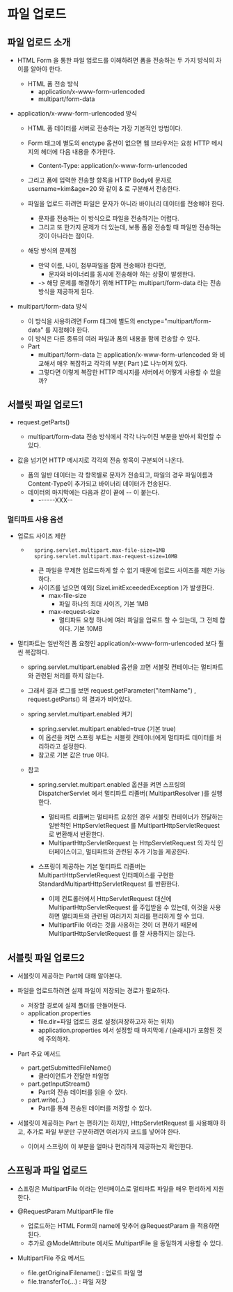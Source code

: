 # 파일 업로드

## 파일 업로드 소개

- HTML Form 을 통한 파일 업로드를 이해하려면 폼을 전송하는 두 가지 방식의 차이를 알아야 한다.
  - HTML 폼 전송 방식    
    - application/x-www-form-urlencoded
    - multipart/form-data

- application/x-www-form-urlencoded 방식
  - HTML 폼 데이터를 서버로 전송하는 가장 기본적인 방법이다.
  - Form 태그에 별도의 enctype 옵션이 없으면 웹 브라우저는 요청 HTTP 메시지의 헤더에 다음 내용을 추가한다.
    - Content-Type: application/x-www-form-urlencoded
  - 그리고 폼에 입력한 전송할 항목을 HTTP Body에 문자로 username=kim&age=20 와 같이 & 로 구분해서 전송한다.
  - 파일을 업로드 하려면 파일은 문자가 아니라 바이너리 데이터를 전송해야 한다. 
    - 문자를 전송하는 이 방식으로 파일을 전송하기는 어렵다. 
    - 그리고 또 한가지 문제가 더 있는데, 보통 폼을 전송할 때 파일만 전송하는 것이 아니라는 점이다.

  - 해당 방식의 문제점
    - 만약 이름, 나이, 첨부파일을 함께 전송해야 한다면, 
      - 문자와 바이너리를 동시에 전송해야 하는 상황이 발생한다.
    - -> 해당 문제를 해결하기 위해 HTTP는 multipart/form-data 라는 전송 방식을 제공하게 된다.

- multipart/form-data 방식
  - 이 방식을 사용하려면 Form 태그에 별도의 enctype="multipart/form-data" 를 지정해야 한다.
  - 이 방식은 다른 종류의 여러 파일과 폼의 내용을 함께 전송할 수 있다.
  - Part
    - multipart/form-data 는 application/x-www-form-urlencoded 와 비교해서 매우 복잡하고 각각의 부분( Part )로 나누어져 있다. 
    - 그렇다면 이렇게 복잡한 HTTP 메시지를 서버에서 어떻게 사용할 수 있을까?

## 서블릿 파일 업로드1
- request.getParts() 
  - multipart/form-data 전송 방식에서 각각 나누어진 부분을 받아서 확인할 수 있다.

- 값을 넘기면 HTTP 메시지로 각각의 전송 항목이 구분되어 나온다.
  - 폼의 일반 데이터는 각 항목별로 문자가 전송되고, 파일의 경우 파일이름과 Content-Type이 추가되고 바이너리 데이터가 전송된다.
  - 데이터의 마지막에는 다음과 같이 끝에 -- 이 붙는다.
    - ------XXX--

### 멀티파트 사용 옵션
- 업로드 사이즈 제한
  - ```
      spring.servlet.multipart.max-file-size=1MB
      spring.servlet.multipart.max-request-size=10MB
    ```
    - 큰 파일을 무제한 업로드하게 할 수 없기 때문에 업로드 사이즈를 제한 가능하다.
    - 사이즈를 넘으면 예외( SizeLimitExceededException )가 발생한다.
      - max-file-size 
        - 파일 하나의 최대 사이즈, 기본 1MB
      - max-request-size 
        - 멀티파트 요청 하나에 여러 파일을 업로드 할 수 있는데, 그 전체 합이다. 기본 10MB

- 멀티파트는 일반적인 폼 요청인 application/x-www-form-urlencoded 보다 훨씬 복잡하다.
  - spring.servlet.multipart.enabled 옵션을 끄면 서블릿 컨테이너는 멀티파트와 관련된 처리를 하지 않는다.
  - 그래서 결과 로그를 보면 request.getParameter("itemName") , request.getParts() 의 결과가 비어있다.
  
  - spring.servlet.multipart.enabled 켜기
    - spring.servlet.multipart.enabled=true (기본 true)
    - 이 옵션을 켜면 스프링 부트는 서블릿 컨테이너에게 멀티파트 데이터를 처리하라고 설정한다. 
    - 참고로 기본 값은 true 이다.

  - 참고
    - spring.servlet.multipart.enabled 옵션을 켜면 스프링의 DispatcherServlet 에서 멀티파트 리졸버( MultipartResolver )를 실행한다.
      - 멀티파트 리졸버는 멀티파트 요청인 경우 서블릿 컨테이너가 전달하는 일반적인 HttpServletRequest 를 MultipartHttpServletRequest 로 변환해서 반환한다.
      - MultipartHttpServletRequest 는 HttpServletRequest 의 자식 인터페이스이고, 멀티파트와 관련된 추가 기능을 제공한다.

    - 스프링이 제공하는 기본 멀티파트 리졸버는 MultipartHttpServletRequest 인터페이스를 구현한 StandardMultipartHttpServletRequest 를 반환한다.
      - 이제 컨트롤러에서 HttpServletRequest 대신에 MultipartHttpServletRequest 를 주입받을 수 있는데, 이것을 사용하면 멀티파트와 관련된 여러가지 처리를 편리하게 할 수 있다. 
      - MultipartFile 이라는 것을 사용하는 것이 더 편하기 때문에 MultipartHttpServletRequest 를 잘 사용하지는 않는다.

## 서블릿 파일 업로드2
- 서블릿이 제공하는 Part에 대해 알아본다.

- 파일을 업로드하려면 실제 파일이 저장되는 경로가 필요하다.
  - 저장할 경로에 실제 폴더를 만들어둔다.
  - application.properties
    - file.dir=파일 업로드 경로 설정(저장하고자 하는 위치)
    - application.properties 에서 설정할 때 마지막에 / (슬래시)가 포함된 것에 주의하자.

- Part 주요 메서드
  - part.getSubmittedFileName() 
    - 클라이언트가 전달한 파일명
  - part.getInputStream()
    - Part의 전송 데이터를 읽을 수 있다.
  - part.write(...)
    - Part를 통해 전송된 데이터를 저장할 수 있다.

- 서블릿이 제공하는 Part 는 편하기는 하지만, HttpServletRequest 를 사용해야 하고, 추가로 파일 부분만 구분하려면 여러가지 코드를 넣어야 한다. 
  - 이어서 스프링이 이 부분을 얼마나 편리하게 제공하는지 확인한다.

## 스프링과 파일 업로드
- 스프링은 MultipartFile 이라는 인터페이스로 멀티파트 파일을 매우 편리하게 지원한다.

- @RequestParam MultipartFile file
  - 업로드하는 HTML Form의 name에 맞추어 @RequestParam 을 적용하면 된다. 
  - 추가로 @ModelAttribute 에서도 MultipartFile 을 동일하게 사용할 수 있다.

- MultipartFile 주요 메서드
  - file.getOriginalFilename() : 업로드 파일 명
  - file.transferTo(...) : 파일 저장